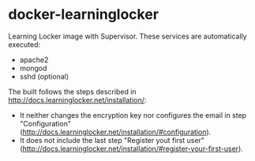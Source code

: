 # docker-learninglocker

Learning Locker image with Supervisor.
These services are automatically executed:
* apache2
* mongod
* sshd (optional)

The built follows the steps described in http://docs.learninglocker.net/installation/:
* It neither changes the encryption key nor configures the email in step "Configuration" (http://docs.learninglocker.net/installation/#configuration).
* It does not include the last step "Register yout first user" (http://docs.learninglocker.net/installation/#register-your-first-user).
